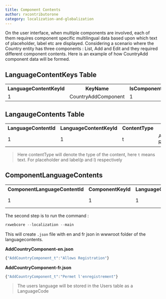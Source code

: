 ```yaml
---
title: Component Contents
author: rxcontributorone
category: localization-and-globalization
--- 
```


On the user interface, when multiple components are involved, each of them requires component specific multilingual data based upon which text of placeholder, label etc are displayed. Considering a scenario where the Country entity has three components : List, Add and Edit and they required different component contents. Here is an example of how CountryAdd component data will be formed.

## LanguageContentKeys Table

<table class="table table-bordered">
<tr><th>LanguageContentKeyId</th><th>KeyName</th><th>IsComponent</th></tr>
<tr><td>1</td><td>CountryAddComponent</td><td>1</td></tr>
</table>

## LangaugeContents Table 

<table class="table table-bordered">
<tr><th>LanguageContentId</th><th>LanguageContentKeyId</th><th>ContentType</th><th>En</th><th>Fr</th></tr>
<tr><td>1</td><td>1</td><td>t</td><td>Allows Registration</td><td>Permet l'enregistrement</td></tr>
</table>

> Here contentType will denote the type of the content, here `t` means text. For placeholder and label(p and l) respectively

## ComponentLanguageContents

<table class="table table-bordered">
<tr><th>ComponentLanguageContentId</th><th>ComponentKeyId</th><th>LanguageContentId</th><th>En</th><th>Fr</th></tr>
<tr><td>1</td><td>1</td><td>1</td><td>Allows Registration</td><td>Permet l'enregistrement</td></tr>
</table>

The second step is to run the command : 

```js
rxwebcore --localization --main 
```

This will create `.json` file with en and fr json in wwwroot folder of the languagecontents.

**AddCountryComponent-en.json** 

```js
{"AddCountryComponent_t":"Allows Registration"}
```

**AddCountryComponent-fr.json** 

```js
{"AddCountryComponent_t":"Permet l'enregistrement"}
```

> The users language will be stored in the Users table as a LanguageCode